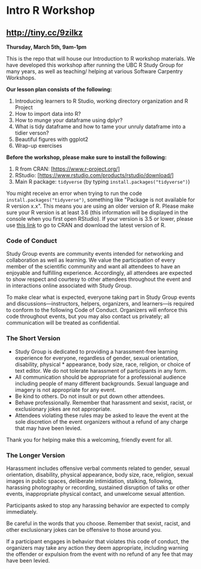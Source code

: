 # Intro R Workshop

## http://tiny.cc/9zilkz

**Thursday, March 5th, 9am-1pm**


This is the repo that will house our Introduction to R workshop materials. We have developed this workshop after running the UBC R Study Group for many years, as well as teaching/ helping at various Software Carpentry Workshops.


**Our lesson plan consists of the following:**

1. Introducing learners to R Studio, working directory organization and R Project
2. How to import data into R?
3. How to munge your dataframe using dplyr?
4. What is tidy dataframe and how to tame your unruly dataframe into a tidier verson?
5. Beautiful figures with ggplot2
6. Wrap-up exercises


**Before the workshop, please make sure to install the following:**

1. R from CRAN: [https://www.r-project.org/]
2. RStudio: [https://www.rstudio.com/products/rstudio/download/]
3. Main R package: `tidyverse` (by typing `install.packages("tidyverse")`)

You might receive an error when trying to run the code `install.packages("tidyverse")`, something like "Package is not available for R version x.x". This means you are using an older version of R. Please make sure your R version is at least 3.6 (this information will be displayed in the console when you first open RStudio). If your version is 3.5 or lower, please use [this link](https://www.r-project.org/) to go to CRAN and download the latest version of R.


### Code of Conduct

Study Group events are community events intended for networking and collaboration as well as learning. We value the participation of every member of the scientific community and want all attendees to have an enjoyable and fulfilling experience. Accordingly, all attendees are expected to show respect and courtesy to other attendees throughout the event and in interactions online associated with Study Group.

To make clear what is expected, everyone taking part in Study Group events and discussions—instructors, helpers, organizers, and learners—is required to conform to the following Code of Conduct. Organizers will enforce this code throughout events, but you may also contact us privately; all communication will be treated as confidential.


### The Short Version

* Study Group is dedicated to providing a harassment-free learning experience for everyone, regardless of gender, sexual orientation, disability, physical * appearance, body size, race, religion, or choice of text editor. We do not tolerate harassment of participants in any form.
* All communication should be appropriate for a professional audience including people of many different backgrounds. Sexual language and imagery is not appropriate for any event.
* Be kind to others. Do not insult or put down other attendees.
* Behave professionally. Remember that harassment and sexist, racist, or exclusionary jokes are not appropriate.
* Attendees violating these rules may be asked to leave the event at the sole discretion of the event organizers without a refund of any charge that may have been levied.

Thank you for helping make this a welcoming, friendly event for all.


### The Longer Version

Harassment includes offensive verbal comments related to gender, sexual orientation, disability, physical appearance, body size, race, religion, sexual images in public spaces, deliberate intimidation, stalking, following, harassing photography or recording, sustained disruption of talks or other events, inappropriate physical contact, and unwelcome sexual attention.

Participants asked to stop any harassing behavior are expected to comply immediately.

Be careful in the words that you choose. Remember that sexist, racist, and other exclusionary jokes can be offensive to those around you.

If a participant engages in behavior that violates this code of conduct, the organizers may take any action they deem appropriate, including warning the offender or expulsion from the event with no refund of any fee that may have been levied.	
